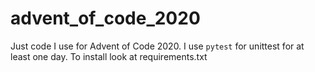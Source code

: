 # advent_of_code_2020

Just code I use for Advent of Code 2020. I use `pytest` for unittest for at least one day. To install look at requirements.txt
